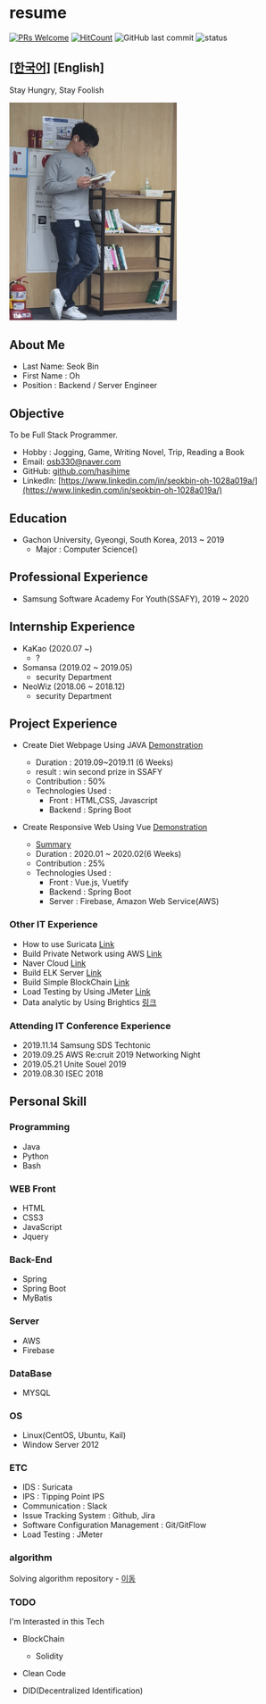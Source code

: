 # resume

[![PRs Welcome](https://img.shields.io/badge/PRs-welcome-brightgreen.svg?style=flat-square)](http://makeapullrequest.com) [![HitCount](http://hits.dwyl.io//hasihime/resume.svg)](http://hits.dwyl.io/hasihime/resume)
![GitHub last commit](https://img.shields.io/github/last-commit/hasihime/resume.svg)
![status](https://img.shields.io/badge/status-offer_welcome%20-brightgreen.svg)

## [[한국어]](./README.md) [English]

Stay Hungry, Stay Foolish

<img src="./img/profile.jpg" width="300">

## About Me 

- Last Name: Seok Bin
- First Name : Oh
- Position : Backend / Server Engineer

## Objective
To be Full Stack Programmer.

- Hobby : Jogging, Game, Writing Novel,  Trip, Reading a Book
- Email: osb330@naver.com
- GitHub: [github.com/hasihime](https://github.com/hasihime)
- LinkedIn: [https://www.linkedin.com/in/seokbin-oh-1028a019a/](https://www.linkedin.com/in/seokbin-oh-1028a019a/)


## Education
- Gachon University, Gyeongi, South Korea, 2013 ~ 2019
  - Major : Computer Science()

## Professional Experience
- Samsung Software Academy For Youth(SSAFY), 2019 ~ 2020

## Internship Experience

- KaKao (2020.07 ~)
  - ?
- Somansa (2019.02 ~ 2019.05)
  - security Department
- NeoWiz (2018.06 ~ 2018.12) 
  - security Department



## Project Experience

- Create Diet Webpage Using JAVA [Demonstration](https://www.youtube.com/watch?v=THgKJ4bbMeI)
  - Duration : 2019.09~2019.11 (6 Weeks)
  - result : win second prize in SSAFY
  - Contribution : 50%
  - Technologies Used : 
    - Front : HTML,CSS, Javascript
    - Backend : Spring Boot

 - Create Responsive Web Using Vue [Demonstration](https://youtu.be/hYZudIsAwec)
   - [Summary](./project/02VueProject/VueProjectDoc.md) 
    - Duration : 2020.01 ~ 2020.02(6 Weeks)
    - Contribution : 25%
    - Technologies Used : 
      - Front : Vue.js, Vuetify 
      - Backend : Spring Boot
      - Server : Firebase, Amazon Web Service(AWS)
 
 
### Other  IT Experience

- How to use Suricata [Link](https://github.com/hasihime/resume/blob/master/project/00.SimpleProject/03_suricata/suricata.md)
- Build Private Network using AWS [Link](https://github.com/hasihime/resume/blob/master/project/00.SimpleProject/01_aws/aws.md)
- Naver Cloud [Link](https://github.com/hasihime/Ncloud)
- Build ELK Server [Link](https://osb330.tistory.com/18?category=789618)
- Build Simple BlockChain [Link](https://github.com/hasihime/resume/blob/master/project/00.SimpleProject/02_Blockchain/readme.md)
- Load Testing by Using JMeter [Link](https://github.com/hasihime/resume/blob/master/project/00.SimpleProject/04_JMeter/Jmeter.md)
- Data analytic by Using Brightics [링크](https://github.com/hasihime/resume/blob/master/project/03.Brightics/Brightics.md)

### Attending IT Conference Experience

- 2019.11.14 Samsung SDS Techtonic 
- 2019.09.25 AWS Re:cruit 2019 Networking Night
- 2019.05.21 Unite Souel 2019
- 2019.08.30 ISEC 2018

## Personal Skill
### Programming
- Java
- Python
- Bash

### WEB	Front	
  - HTML
  - CSS3
  - JavaScript
  - Jquery
  
### Back-End	
  - Spring
  - Spring Boot
  - MyBatis

### Server

- AWS
- Firebase
  
### DataBase
  - MYSQL

### OS

- Linux(CentOS, Ubuntu, Kail)
- Window Server 2012

### ETC

- IDS : Suricata
- IPS : Tipping Point IPS 
- Communication : Slack 
- Issue Tracking System : Github, Jira
- Software Configuration Management : Git/GitFlow
- Load Testing : JMeter

### algorithm

Solving algorithm repository - [이동](https://github.com/hasihime/Algo/blob/master/README.md)


### TODO
I'm Interasted in this Tech
- BlockChain
  - Solidity
- Clean Code 

- DID(Decentralized Identification) 

